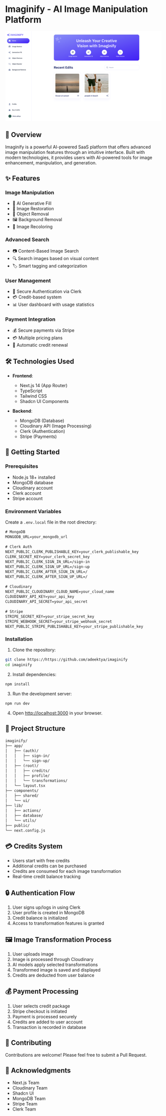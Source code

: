 # Imaginify - AI Image Manipulation Platform

![Imaginify Banner](/public/dp.png)

## 🌟 Overview

Imaginify is a powerful AI-powered SaaS platform that offers advanced image manipulation features through an intuitive interface. Built with modern technologies, it provides users with AI-powered tools for image enhancement, manipulation, and generation.

## ✨ Features

### Image Manipulation
- 🎨 AI Generative Fill
- 🔄 Image Restoration
- 🎯 Object Removal
- 🖼️ Background Removal
- 🌈 Image Recoloring

### Advanced Search
- 📷 Content-Based Image Search
- 🔍 Search images based on visual content
- 🏷️ Smart tagging and categorization

### User Management
- 👤 Secure Authentication via Clerk
- 💳 Credit-based system
- 📊 User dashboard with usage statistics

### Payment Integration
- 💰 Secure payments via Stripe
- 💳 Multiple pricing plans
- 🔄 Automatic credit renewal

## 🛠️ Technologies Used

- **Frontend**:
  - Next.js 14 (App Router)
  - TypeScript
  - Tailwind CSS
  - Shadcn UI Components

- **Backend**:
  - MongoDB (Database)
  - Cloudinary API (Image Processing)
  - Clerk (Authentication)
  - Stripe (Payments)

## 🚀 Getting Started

### Prerequisites

- Node.js 18+ installed
- MongoDB database
- Cloudinary account
- Clerk account
- Stripe account

### Environment Variables

Create a `.env.local` file in the root directory:

```env
# MongoDB
MONGODB_URL=your_mongodb_url

# Clerk Auth
NEXT_PUBLIC_CLERK_PUBLISHABLE_KEY=your_clerk_publishable_key
CLERK_SECRET_KEY=your_clerk_secret_key
NEXT_PUBLIC_CLERK_SIGN_IN_URL=/sign-in
NEXT_PUBLIC_CLERK_SIGN_UP_URL=/sign-up
NEXT_PUBLIC_CLERK_AFTER_SIGN_IN_URL=/
NEXT_PUBLIC_CLERK_AFTER_SIGN_UP_URL=/

# Cloudinary
NEXT_PUBLIC_CLOUDINARY_CLOUD_NAME=your_cloud_name
CLOUDINARY_API_KEY=your_api_key
CLOUDINARY_API_SECRET=your_api_secret

# Stripe
STRIPE_SECRET_KEY=your_stripe_secret_key
STRIPE_WEBHOOK_SECRET=your_stripe_webhook_secret
NEXT_PUBLIC_STRIPE_PUBLISHABLE_KEY=your_stripe_publishable_key
```

### Installation

1. Clone the repository:
```bash
git clone https://https://github.com/adeektya/imaginify
cd imaginify
```

2. Install dependencies:
```bash
npm install
```

3. Run the development server:
```bash
npm run dev
```

4. Open [http://localhost:3000](http://localhost:3000) in your browser.

## 📁 Project Structure

```
imaginify/
├── app/
│   ├── (auth)/
│   │   ├── sign-in/
│   │   └── sign-up/
│   ├── (root)/
│   │   ├── credits/
│   │   ├── profile/
│   │   └── transformations/
│   └── layout.tsx
├── components/
│   ├── shared/
│   └── ui/
├── lib/
│   ├── actions/
│   ├── database/
│   └── utils/
├── public/
└── next.config.js
```

## 💳 Credits System

- Users start with free credits
- Additional credits can be purchased
- Credits are consumed for each image transformation
- Real-time credit balance tracking

## 🔒 Authentication Flow

1. User signs up/logs in using Clerk
2. User profile is created in MongoDB
3. Credit balance is initialized
4. Access to transformation features is granted

## 🖼️ Image Transformation Process

1. User uploads image
2. Image is processed through Cloudinary
3. AI models apply selected transformations
4. Transformed image is saved and displayed
5. Credits are deducted from user balance

## 💰 Payment Processing

1. User selects credit package
2. Stripe checkout is initiated
3. Payment is processed securely
4. Credits are added to user account
5. Transaction is recorded in database

## 🤝 Contributing

Contributions are welcome! Please feel free to submit a Pull Request.

## 🙏 Acknowledgments

- Next.js Team
- Cloudinary Team
- Shadcn UI
- MongoDB Team
- Stripe Team
- Clerk Team